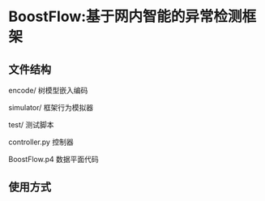# BoostFlow:基于网内智能的异常检测框架
## 文件结构

encode/ 树模型嵌入编码

simulator/ 框架行为模拟器

test/ 测试脚本

controller.py 控制器

BoostFlow.p4 数据平面代码

## 使用方式
